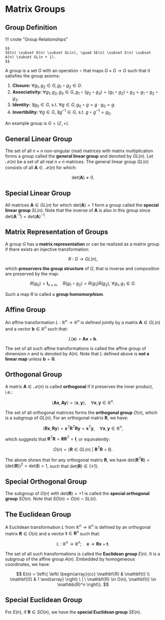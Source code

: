 # Matrix Groups

## Group Definition

!!! cnote "Group Relationships"

    $$
    SO(n) \subset O(n) \subset GL(n), \quad SE(n) \subset E(n) \subset A(n) \subset GL(n + 1).
    $$

A group is a set $G$ with an operation $\circ$ that maps $G \times G \rightarrow G$ such that it satisfies the group axioms:

1. **Closure:** $\forall g_1, g_2 \in G, g_1 \circ g_2 \in G$.
2. **Associativity:** $\forall g_1, g_2, g_3 \in G, g_1 \circ (g_2 \circ g_3) = (g_1 \circ g_2) \circ g_3 = g_1 \circ g_2 \circ g_3$.
3. **Identity:** $\exists g_0 \in G, \ \text{s.t.} \ \forall g \in G, g_0 \circ g = g \cdot g_0 = g$.
4. **Invertibility:** $\forall g \in G, \exists g^{-1} \in G, \ \text{s.t.} \ g \circ g^{-1} = g_0$.

An example group is $G = (\mathbb{Z}, +)$.

## General Linear Group

The set of all $n \times n$ non-singular (real) matrices with matrix multiplication forms a group called the **general linear group** and denoted by $GL(n)$. Let $\mathcal{M}(n)$ be a set of all real $n \times n$ matrices. The general linear group $GL(n)$ consists of all $\mathbf{A} \in \mathcal{M}(n)$ for which:

$$
\text{det}(\mathbf{A}) \neq 0.
$$

## Special Linear Group

All matrices $\mathbf{A} \in GL(n)$ for which $\text{det}(\mathbf{A}) = 1$ form a group called the **special linear group** $SL(n)$. Note that the inverse of $\mathbf{A}$ is also in this group since $\text{det}(\mathbf{A}^{-1}) = \text{det}(\mathbf{A})^{-1}$.

## Matrix Representation of Groups

A group $G$ has a **matrix representation** or can be realized as a matrix group if there exists an injective transformation:

$$
R \ : \ G \rightarrow GL(n),
$$

which **preservers the group structure** of $G$, that is inverse and composition are preserved by the map:

$$
R(g_0) = \mathbf{I}_{n \times n}, \quad R(g_1 \circ g_2) = R(g_1) R(g_2), \ \forall g_1, g_1 \in G.
$$

Such a map $R$ is called a **group homomorphism**.

## Affine Group

An affine transformation $L \ : \ \mathbb{R}^n \rightarrow \mathbb{R}^n$ is defined jointly by a matrix $\mathbf{A} \in GL(n)$ and a vector $\mathbf{b} \in \mathbb{R}^n$ such that:

$$
L(\mathbf{x}) = \mathbf{A} \mathbf{x} + \mathbf{b}.
$$

The set of all such affine transformations is called the affine group of dimension $n$ and is denoted by $A(n)$. Note that $L$ defined above is **not a linear map** unless $\mathbf{b} = \mathbf{0}$.

## Orthogonal Group

A matrix $\mathbf{A} \in \mathcal{M}(n)$ is called **orthogonal** if it preserves the inner product, i.e.:

$$
\langle \mathbf{A} \mathbf{x}, \mathbf{A} \mathbf{y} \rangle = \langle \mathbf{x}, \mathbf{y} \rangle, \quad \forall \mathbf{x}, \mathbf{y} \in \mathbb{R}^n.
$$

The set of all orthogonal matrices forms the **orthogonal group** $O(n)$, which is a subgroup of $GL(n)$. For an orthogonal matrix $\mathbf{R}$, we have:

$$
\langle \mathbf{R} \mathbf{x}, \mathbf{R} \mathbf{y} \rangle = \mathbf{x}^T \mathbf{R}^T \mathbf{R} \mathbf{y} = \mathbf{x}^T \mathbf{y}, \quad \forall \mathbf{x}, \mathbf{y} \in \mathbb{R}^n,
$$

which suggests that $\mathbf{R}^T \mathbf{R} = \mathbf{R} \mathbf{R}^T = \mathbf{I}$, or equivalently:

$$
O(n) = \left\{ \mathbf{R} \in GL(n) \ | \ \mathbf{R}^T \mathbf{R} = \mathbf{I} \right\}.
$$

The above shows that for any orthogonal matrix $\mathbf{R}$, we have $\text{det}(\mathbf{R}^T \mathbf{R}) = \left(\text{det}(\mathbf{R}) \right)^2 = \text{det}(\mathbf{I}) = 1$, such that $\text{det}(\mathbf{R}) \in \left\{ \pm 1 \right\}$.

## Special Orthogonal Group

The subgroup of $O(n)$ with $\text{det}(\mathbf{R}) = +1$ is called the **special orthogonal group** $SO(n)$. Note that $SO(n) = O(n) \cap SL(n)$.

## The Euclidean Group

A Euclidean transformation $L$ from $\mathbb{R}^n \rightarrow \mathbb{R}^n$ is defined by an orthogonal matrix $\mathbf{R} \in O(n)$ and a vector $\mathbf{t} \in \mathbf{R}^n$ such that:

$$
L \ : \ \mathbb{R}^n \rightarrow \mathbb{R}^n; \quad \mathbf{x} \rightarrow \mathbf{R} \mathbf{x} + \mathbf{t}.
$$

The set of all such transformations is called the **Euclidean group** $E(n)$. It is a subgroup of the affine group $A(n)$. Embedded by homogeneous coordinates, we have:

$$
E(n) = \left\{
\left(
\begin{array}{cc}
\mathbf{R} & \mathbf{t} \\
\mathbf{0} & 1
\end{array}
\right) \ |
\ \mathbf{R} \in O(n), \mathbf{t} \in \mathbb{R}^n
\right\}.
$$

## Special Euclidean Group

For $E(n)$, if $\mathbf{R} \in SO(n)$, we have the **special Euclidean group** $SE(n)$.

